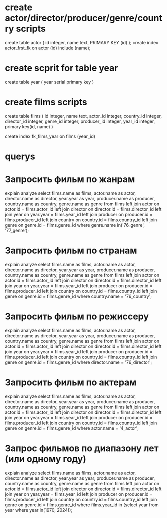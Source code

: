 # create actor/director/producer/genre/country scripts 


create table actor (
	id integer,
	name text,
	PRIMARY KEY (id)
);
create index actor_frst_fk on actor (id) include (name);

# create scprit for table year

create table year (
	year serial primary key
)

# create films scripts 

create table films (
	id integer,
	name text,
	actor_id integer,
	country_id integer,
	director_id integer,
	genre_id integer,
	producer_id integer,
	year_id integer,
	primary key(id, name)
)

create index fk_films_year on films (year_id)

# querys


# Запросить фильм по жанрам

explain analyze select films.name as films, actor.name as actor, director.name as director, year.year as year, producer.name as producer, country.name as country, genre.name as genre from films 
left join actor on actor.id =  films.actor_id
left join director on director.id =  films.director_id
left join year on year.year =  films.year_id
left join producer on producer.id =  films.producer_id
left join country on country.id =  films.country_id
left join genre on genre.id =  films.genre_id
where genre.name in('76_genre', '77_genre');

# Запросить фильм по странам

explain analyze select films.name as films, actor.name as actor, director.name as director, year.year as year, producer.name as producer, country.name as country, genre.name as genre from films 
left join actor on actor.id =  films.actor_id
left join director on director.id =  films.director_id
left join year on year.year =  films.year_id
left join producer on producer.id =  films.producer_id
left join country on country.id =  films.country_id
left join genre on genre.id =  films.genre_id
where country.name = '76_country';

# Запросить фильм по режиссеру

explain analyze select films.name as films, actor.name as actor, director.name as director, year.year as year, producer.name as producer, country.name as country, genre.name as genre from films 
left join actor on actor.id =  films.actor_id
left join director on director.id =  films.director_id
left join year on year.year =  films.year_id
left join producer on producer.id =  films.producer_id
left join country on country.id =  films.country_id
left join genre on genre.id =  films.genre_id
where director.name = '76_director';


# Запросить фильм по актерам

explain analyze select films.name as films, actor.name as actor, director.name as director, year.year as year, producer.name as producer, country.name as country, genre.name as genre from films 
left join actor on actor.id =  films.actor_id
left join director on director.id =  films.director_id
left join year on year.year =  films.year_id
left join producer on producer.id =  films.producer_id
left join country on country.id =  films.country_id
left join genre on genre.id =  films.genre_id
where actor.name = '4_actor';

# Запрос фильмов по диапазону лет (или одному году)

explain analyze select films.name as films, actor.name as actor, director.name as director, year.year as year, producer.name as producer, country.name as country, genre.name as genre from films 
left join actor on actor.id =  films.actor_id
left join director on director.id =  films.director_id
left join year on year.year =  films.year_id
left join producer on producer.id =  films.producer_id
left join country on country.id =  films.country_id
left join genre on genre.id =  films.genre_id
where films.year_id in (select year from year where year in(1970, 2024));